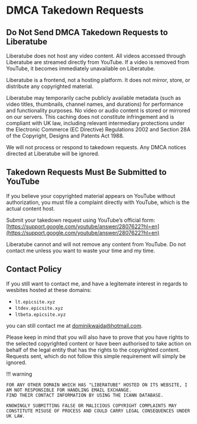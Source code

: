 # DMCA Takedown Requests

## Do Not Send DMCA Takedown Requests to Liberatube

Liberatube does not host any video content. All videos accessed through Liberatube are streamed directly from YouTube. If a video is removed from YouTube, it becomes immediately unavailable on Liberatube.

Liberatube is a frontend, not a hosting platform. It does not mirror, store, or distribute any copyrighted material.

Liberatube may temporarily cache publicly available metadata (such as video titles, thumbnails, channel names, and durations) for performance and functionality purposes. No video or audio content is stored or mirrored on our servers. This caching does not constitute infringement and is compliant with UK law, including relevant intermediary protections under the Electronic Commerce (EC Directive) Regulations 2002 and Section 28A of the Copyright, Designs and Patents Act 1988.

We will not process or respond to takedown requests. Any DMCA notices directed at Liberatube will be ignored.

## Takedown Requests Must Be Submitted to YouTube

If you believe your copyrighted material appears on YouTube without authorization, you must file a complaint directly with YouTube, which is the actual content host.

Submit your takedown request using YouTube’s official form: [https://support.google.com/youtube/answer/2807622?hl=en](https://support.google.com/youtube/answer/2807622?hl=en)

Liberatube cannot and will not remove any content from YouTube. Do not contact me unless you want to waste your time and my time.

## Contact Policy

If you still want to contact me, and have a legitemate interest in regards to wesbites hosted at these domains:

- `lt.epicsite.xyz`
- `ltdev.epicsite.xyz`
- `ltbeta.epicsite.xyz`

you can still contact me at [dominikwajda@hotmail.com](mailto:dominikwajda@hotmail.com).

Please keep in mind that you will also have to prove that you have rights to the selected copyrighted content or have been authorised to take action on behalf of the legal entity that has the rights to the copyrighted content. Requests sent, which do not follow this simple requirement will simply be ignored.

!!! warning

    FOR ANY OTHER DOMAIN WHICH HAS "LIBERATUBE" HOSTED ON ITS WEBSITE, I AM NOT RESPONSIBLE FOR HANDLING EMAIL EXCHANGE. 
    FIND THEIR CONTACT INFORMATION BY USING THE ICANN DATABASE.

    KNOWINGLY SUBMITTING FALSE OR MALICIOUS COPYRIGHT COMPLAINTS MAY CONSTITUTE MISUSE OF PROCESS AND COULD CARRY LEGAL CONSEQUENCES UNDER UK LAW.
